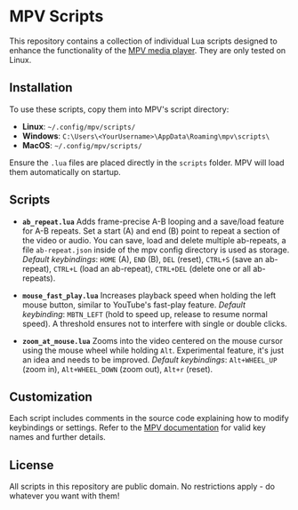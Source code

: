 # MPV Scripts

This repository contains a collection of individual Lua scripts designed to enhance the functionality of the [MPV media player](https://mpv.io/). They are only tested on Linux.

## Installation

To use these scripts, copy them into MPV's script directory:
- **Linux**: `~/.config/mpv/scripts/`
- **Windows**: `C:\Users\<YourUsername>\AppData\Roaming\mpv\scripts\`
- **MacOS**: `~/.config/mpv/scripts/`

Ensure the `.lua` files are placed directly in the `scripts` folder. MPV will load them automatically on startup.

## Scripts

- **`ab_repeat.lua`**
 Adds frame-precise A-B looping and a save/load feature for A-B repeats. Set a start (A) and end (B) point to repeat a section of the video or audio. You can save, load and delete multiple ab-repeats, a file `ab-repeat.json` inside of the mpv config directory is used as storage.
 *Default keybindings*: `HOME` (A), `END` (B), `DEL` (reset), `CTRL+S` (save an ab-repeat), `CTRL+L` (load an ab-repeat), `CTRL+DEL` (delete one or all ab-repeats).

- **`mouse_fast_play.lua`**
 Increases playback speed when holding the left mouse button, similar to YouTube's fast-play feature.
 *Default keybinding*: `MBTN_LEFT` (hold to speed up, release to resume normal speed). A threshold ensures not to interfere with single or double clicks.

- **`zoom_at_mouse.lua`**
 Zooms into the video centered on the mouse cursor using the mouse wheel while holding `Alt`. Experimental feature, it's just an idea and needs to be improved.
 *Default keybindings*: `Alt+WHEEL_UP` (zoom in), `Alt+WHEEL_DOWN` (zoom out), `Alt+r` (reset).

## Customization

Each script includes comments in the source code explaining how to modify keybindings or settings.
Refer to the [MPV documentation](https://mpv.io/manual/stable/) for valid key names and further details.

## License

All scripts in this repository are public domain. No restrictions apply - do whatever you want with them!
